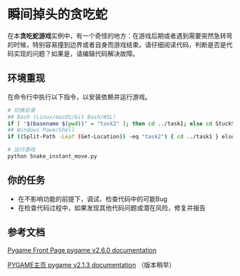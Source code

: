 # 瞬间掉头的贪吃蛇

在本**贪吃蛇游戏**实例中，有一个奇怪的地方：在游戏后期或者遇到需要突然急转弯的时候，特别容易撞到边界或者自身而游戏结束。请仔细阅读代码，判断是否是代码实现的问题？如果是，请编辑代码解决故障。

## 环境重现

在命令行中执行以下指令，以安装依赖并运行游戏。

```bash
# 切换目录
## Bash (Linux/macOS/Git Bash/WSL)
if [ "$(basename $(pwd))" = "task2" ]; then cd ../task1; else cd StuckSnake/task1; fi
## Windows PowerShell
if ((Split-Path -Leaf (Get-Location)) -eq "task2") { cd ../task1 } else { cd StuckSnake/task1 }

# 运行游戏
python Snake_instant_move.py
```

## 你的任务

- 在不影响功能的前提下，调试、检查代码中的可能Bug
- 在检查代码过程中，如果发现其他代码问题或潜在风险，修复并报告

## 参考文档

[Pygame Front Page pygame v2.6.0 documentation](https://www.pygame.org/docs/)

[PYGAME主页 pygame v2.1.3 documentation](https://www.osgeo.cn/pygame/) （版本稍早）
